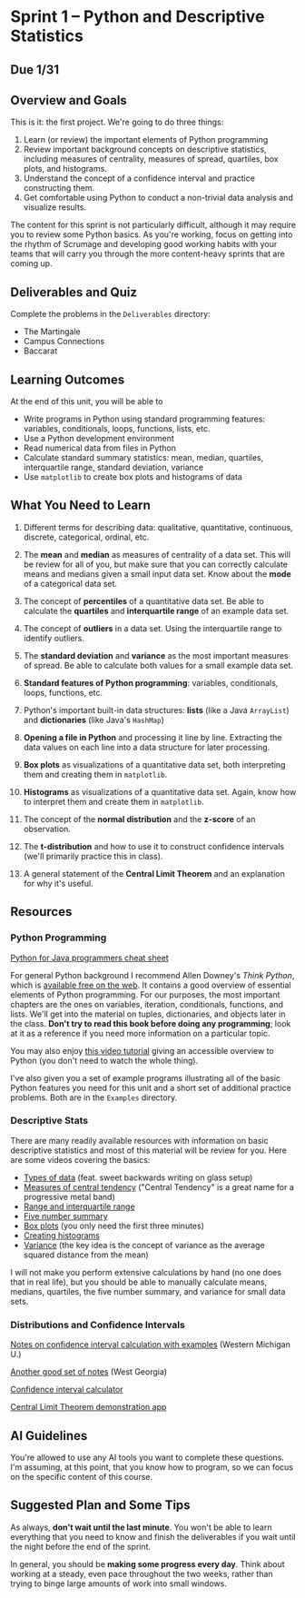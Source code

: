 
# Sprint 1 &ndash; Python and Descriptive Statistics

## Due 1/31

## Overview and Goals

This is it: the first project. We're going to do three things:

1. Learn (or review) the important elements of Python programming
2. Review important background concepts on descriptive statistics, including measures of centrality, measures of spread,
quartiles, box plots, and histograms.
3. Understand the concept of a confidence interval and practice constructing them.
4. Get comfortable using Python to conduct a non-trivial data analysis and visualize results.

The content for this sprint is not particularly difficult, although it may require you to review some Python basics. As you're working, focus on getting into the rhythm of Scrumage and developing good working habits with your teams that will carry you through the more content-heavy sprints that are coming up.


## Deliverables and Quiz

Complete the problems in the `Deliverables` directory:

- The Martingale
- Campus Connections
- Baccarat


## Learning Outcomes

At the end of this unit, you will be able to

- Write programs in Python using standard programming features: variables, conditionals, loops, functions, lists, etc.
- Use a Python development environment
- Read numerical data from files in Python
- Calculate standard summary statistics: mean, median, quartiles, interquartile range, standard deviation, variance
- Use `matplotlib` to create box plots and histograms of data


## What You Need to Learn

1. Different terms for describing data: qualitative, quantitative, continuous, discrete, categorical, ordinal, etc.

2. The **mean** and **median** as measures of centrality of a data set. This will be review for all of you, but make sure that you can correctly calculate means and medians
given a small input data set. Know about the **mode** of a categorical data set.

3. The concept of **percentiles** of a quantitative data set. Be able to calculate the **quartiles** and **interquartile range** of an example data set.

4. The concept of **outliers** in a data set. Using the interquartile range to identify outliers.

5. The **standard deviation** and **variance** as the most important measures of spread. Be able to calculate both values for a small example data set.

6. **Standard features of Python programming**: variables, conditionals, loops, functions, etc.

7. Python's important built-in data structures: **lists** (like a Java `ArrayList`) and **dictionaries** (like Java's `HashMap`)

8. **Opening a file in Python** and processing it line by line. Extracting the data values on each line into a data structure for later processing.

9. **Box plots** as visualizations of a quantitative data set, both interpreting them and creating them in `matplotlib`.

10. **Histograms** as visualizations of a quantitative data set. Again, know how to interpret them and create them in `matplotlib`.

11. The concept of the **normal distribution** and the **z-score** of an observation.

12. The **t-distribution** and how to use it to construct confidence intervals (we'll primarily practice this in class).

13. A general statement of the **Central Limit Theorem** and an explanation for why it's useful.


## Resources

### Python Programming

[Python for Java programmers cheat sheet](https://medium.com/nestedif/cheatsheet-python-for-java-developers-98f75c94a1a)

For general Python background I recommend Allen Downey's *Think Python*, which is [available free on the web](https://greenteapress.com/wp/think-python/). It contains a good overview of essential elements of Python programming. For our purposes, the most important chapters are the ones on variables, iteration, conditionals, functions, and lists. We'll get into the material on tuples, dictionaries, and objects later in the class. **Don't try to read this book before doing any programming**; look at it as a reference
if you need more information on a particular topic.

You may also enjoy [this video tutorial](https://www.youtube.com/watch?v=_uQrJ0TkZlc) giving an accessible overview to Python (you don't need to watch the whole thing).

I've also given you a set of example programs illustrating all of the basic Python features you need for this unit and a short set of additional practice problems. Both 
are in the `Examples` directory.

### Descriptive Stats

There are many readily available resources with information on basic descriptive statistics and most of this material will be review for you. Here are some videos covering
the basics:

- [Types of data](https://www.youtube.com/watch?v=2zSYAlonQIQ&list=PL3NllU3-qaWJQmITLdyDKxqMatjhTomR1&index=1) (feat. sweet backwards writing on glass setup)
- [Measures of central tendency](https://www.youtube.com/watch?v=CSNm7cNMVdM&list=PL3NllU3-qaWJQmITLdyDKxqMatjhTomR1&index=2) ("Central Tendency" is a great name for a progressive metal band)
- [Range and interquartile range](https://www.youtube.com/watch?v=PzXsgs_DxGI&list=PL3NllU3-qaWJQmITLdyDKxqMatjhTomR1&index=3)
- [Five number summary](https://www.youtube.com/watch?v=ifhx1vCKZGU&list=PL3NllU3-qaWJQmITLdyDKxqMatjhTomR1&index=11)
- [Box plots](https://www.youtube.com/watch?v=CJlvCxHMB_4&list=PL3NllU3-qaWJQmITLdyDKxqMatjhTomR1&index=12) (you only need the first three minutes)
- [Creating histograms](https://www.youtube.com/watch?v=gSEYtAjuZ-Y)
- [Variance](https://www.youtube.com/watch?v=E4HAYd0QnRc) (the key idea is the concept of variance as the average squared distance from the mean)

I will not make you perform extensive calculations by hand (no one does that in real life), but you should be able to manually calculate means, medians, quartiles, the five 
number summary, and variance for small data sets.

### Distributions and Confidence Intervals

[Notes on confidence interval calculation with examples](https://wmed.edu/sites/default/files/ANATOMY%20OF%20A%20CONFIDENCE%20INTERVAL%20%28full%29.pdf) (Western Michigan U.)

[Another good set of notes](https://www.westga.edu/academics/research/vrc/assets/docs/confidence_intervals_notes.pdf) (West Georgia)

[Confidence interval calculator](https://www.calculator.net/confidence-interval-calculator.html)

[Central Limit Theorem demonstration app](https://dansmyers.github.io/CentralLimitTheorem/)


## AI Guidelines

You're allowed to use any AI tools you want to complete these questions. I'm assuming, at this point, that you know how to program, so we can focus on the specific content of this course.


## Suggested Plan and Some Tips

As always, **don't wait until the last minute**. You won't be able to learn everything that you need to know and finish the deliverables if you wait until the night before the end of the sprint.

In general, you should be **making some progress every day**. Think about working at a steady, even pace throughout the two weeks, rather than trying to binge large amounts of work into small windows.
